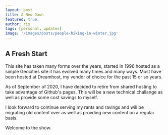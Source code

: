 ```yaml
---
layout: post
title: A New Dawn
featured: true
author: ris
tags: [personal, updates]
image: '/images/posts/people-hiking-in-winter.jpg'
---
```


## A Fresh Start

This site has taken many forms over the years, started in 1996 hosted as a simple Geocities site it has evolved many times and many ways. Most have been hosted at Dreamhost, my vendor of choice for the past 15 or so years.

As of September of 2020, I have decided to retire from shared hosting to take advantage of Github's pages.  This will be a new technical challange as well as provide some cost savings to myself.

I look forward to continue serving my rants and ravings and will be migrating old content over as well as provding new content on a regular basis.

Welcome to the show.